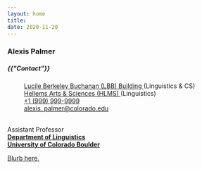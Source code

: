 ```yaml
---
layout: home
title: 
date: 2020-11-20 
---
```

### Alexis Palmer
<div class="blogcard card-4 mb-0" style="width: 100%;">
  <div class="card-body">
    <h5 class="card-title text-center" style="font-size:{{ theme.post-title-size }};font-weight:{{ theme.post-font-weight }};">{{"Contact"}}
    </h5>
    <!--- The following is ripped directly from Nathan Scheider's website
    https://people.cs.georgetown.edu/nschneid/ .  It has been adjusted to suit
    the needs and aesthetics of this website --->
    <ul id="contact" class="well" style="list-style-type: none; position: relative;">
      <li style="padding-left: 1em;">
        <span class="fas fa-map-marker-alt" style="position: absolute; left: 1em; top: unset">
        </span>
        <a href="https://www.colorado.edu/map/?id=336#!m/193852" target="_blank" class="highlighted">Lucile Berkeley Buchanan (LBB) Building
        </a> (Linguistics & CS) 
      </li>
      <li style="padding-left: 1em;">
        <a href="https://www.colorado.edu/map/?id=336#!m/193881" target="_blank" class="highlighted"> Hellems Arts & Sciences (HLMS)
        </a> (Linguistics) 
      </li>
      <li style="padding-left: 1em;">
        <span class="fas fa-phone" style="position: absolute; left: 1em; top: unset;">
        </span>
        <!-- TODO: Get office telephone number -->
        <a href="tel:+1" class="highlighted">+1 (999) 999-9999
        </a>
      </li>
      <li style="padding-left: 1em;" class="email">
        <a href="mailto:alexis.palmer@colorado.edu" class="highlighted">
          <span class="fas fa-envelope" style="position: absolute; left: 1em;">
          </span>alexis.
            <span style="display: none">i.hate.spam.
            </span>palmer@colorado.edu
        </a>
      </li>
    </ul>
  </div>
</div>

<br> Assistant Professor 
<br> <a href="https://www.colorado.edu/linguistics/" class="highlighted" target="_blank"> **Department of Linguistics**
<br> <a href="https://colorado.edu/" class="highlighted" target = "_blank">**University of Colorado Boulder**

Blurb here.